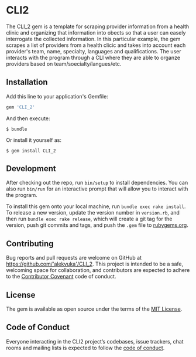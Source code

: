 # CLI2

The CLI_2 gem is a template for scraping provider information from a health clinic and organizing that
information into obects so that a user can easely interrogate the collected information. In this particular
example, the gem scrapes a list of providers from a health clicic and takes into account each provider's
team, name, specialty, languages and qualifications. The user interacts with the program through a CLI where they
are able to organze providers based on team/soecialty/langues/etc.

## Installation

Add this line to your application's Gemfile:

```ruby
gem 'CLI_2'
```

And then execute:

    $ bundle

Or install it yourself as:

    $ gem install CLI_2


## Development

After checking out the repo, run `bin/setup` to install dependencies. You can also run `bin/run` for an interactive prompt that will allow you to interact with the program.

To install this gem onto your local machine, run `bundle exec rake install`. To release a new version, update the version number in `version.rb`, and then run `bundle exec rake release`, which will create a git tag for the version, push git commits and tags, and push the `.gem` file to [rubygems.org](https://rubygems.org).

## Contributing

Bug reports and pull requests are welcome on GitHub at https://github.com/'alekvuka'/CLI_2. This project is intended to be a safe, welcoming space for collaboration, and contributors are expected to adhere to the [Contributor Covenant](http://contributor-covenant.org) code of conduct.

## License

The gem is available as open source under the terms of the [MIT License](https://opensource.org/licenses/MIT).

## Code of Conduct

Everyone interacting in the CLI2 project’s codebases, issue trackers, chat rooms and mailing lists is expected to follow the [code of conduct](https://github.com/'alekvuka'/CLI_2/blob/master/CODE_OF_CONDUCT.md).
